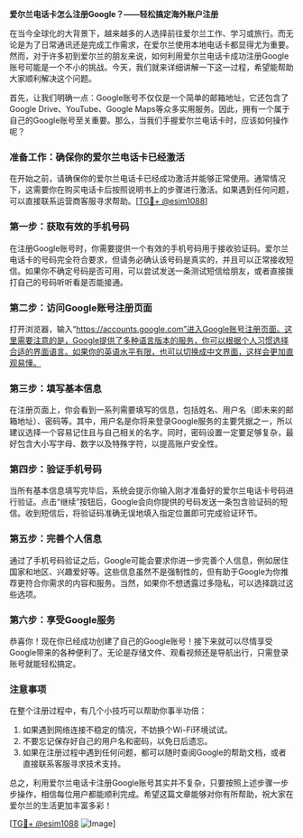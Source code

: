 **爱尔兰电话卡怎么注册Google？——轻松搞定海外账户注册**

在当今全球化的大背景下，越来越多的人选择前往爱尔兰工作、学习或旅行。而无论是为了日常通讯还是完成工作需求，在爱尔兰使用本地电话卡都显得尤为重要。然而，对于许多初到爱尔兰的朋友来说，如何利用爱尔兰电话卡成功注册Google账号可能是一个不小的挑战。今天，我们就来详细讲解一下这一过程，希望能帮助大家顺利解决这个问题。

首先，让我们明确一点：Google账号不仅仅是一个简单的邮箱地址，它还包含了Google Drive、YouTube、Google Maps等众多实用服务。因此，拥有一个属于自己的Google账号至关重要。那么，当我们手握爱尔兰电话卡时，应该如何操作呢？

### **准备工作：确保你的爱尔兰电话卡已经激活**
在开始之前，请确保你的爱尔兰电话卡已经成功激活并能够正常使用。通常情况下，这需要你在购买电话卡后按照说明书上的步骤进行激活。如果遇到任何问题，可以直接联系运营商客服寻求帮助。[[TG💪+ @esim1088](https://t.me/s/esim1088)]

### **第一步：获取有效的手机号码**
在注册Google账号时，你需要提供一个有效的手机号码用于接收验证码。爱尔兰电话卡的号码完全符合要求，但请务必确认该号码是真实的，并且可以正常接收短信。如果你不确定号码是否可用，可以尝试发送一条测试短信给朋友，或者直接拨打自己的号码听听看是否能接通。

### **第二步：访问Google账号注册页面**
打开浏览器，输入“https://accounts.google.com”进入Google账号注册页面。这里需要注意的是，Google提供了多种语言版本的服务，你可以根据个人习惯选择合适的界面语言。如果你的英语水平有限，也可以切换成中文界面，这样会更加直观易懂。

### **第三步：填写基本信息**
在注册页面上，你会看到一系列需要填写的信息，包括姓名、用户名（即未来的邮箱地址）、密码等。其中，用户名是你将来登录Google服务的主要凭据之一，所以建议选择一个容易记住且与自己相关的名字。同时，密码设置一定要足够复杂，最好包含大小写字母、数字以及特殊字符，以提高账户安全性。

### **第四步：验证手机号码**
当所有基本信息填写完毕后，系统会提示你输入刚才准备好的爱尔兰电话卡号码进行验证。点击“继续”按钮后，Google会向你提供的号码发送一条包含验证码的短信。收到短信后，将验证码准确无误地填入指定位置即可完成验证环节。

### **第五步：完善个人信息**
通过了手机号码验证之后，Google可能会要求你进一步完善个人信息，例如居住国家和地区、兴趣爱好等。这些信息虽然不是强制性的，但有助于Google为你推荐更符合你需求的内容和服务。当然，如果你不想透露过多隐私，可以选择跳过这些选项。

### **第六步：享受Google服务**
恭喜你！现在你已经成功创建了自己的Google账号！接下来就可以尽情享受Google带来的各种便利了。无论是存储文件、观看视频还是导航出行，只需登录账号就能轻松搞定。

### **注意事项**
在整个注册过程中，有几个小技巧可以帮助你事半功倍：
1. 如果遇到网络连接不稳定的情况，不妨换个Wi-Fi环境试试。
2. 不要忘记保存好自己的用户名和密码，以免日后遗忘。
3. 如果在注册过程中遇到任何问题，都可以随时查阅Google的帮助文档，或者直接联系客服寻求技术支持。

总之，利用爱尔兰电话卡注册Google账号其实并不复杂，只要按照上述步骤一步步操作，相信每位用户都能顺利完成。希望这篇文章能够对你有所帮助，祝大家在爱尔兰的生活更加丰富多彩！

[[TG💪+ @esim1088](https://t.me/s/esim1088) ![Image](https://i.postimg.cc/4NQfJmqS/Snipaste-2025-05-13-00-14-12.png)]